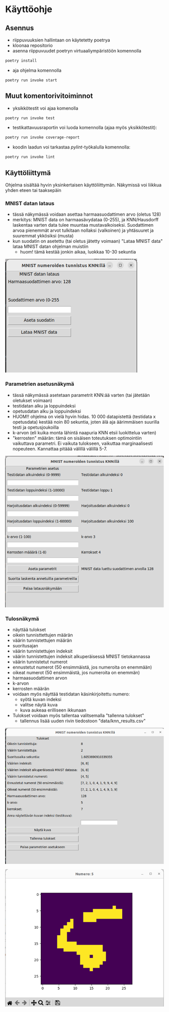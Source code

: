 # Käyttöohje


## Asennus
 - riippuvuuksien hallintaan on käytetetty poetrya
 - kloonaa repositorio
 - asenna riippuvuudet poetryn virtuaaliympäristöön komennolla 
 ```bash
 poetry install
 ```
 - aja ohjelma komennolla 
 ```bash
 poetry run invoke start
```

## Muut komentorivitoiminnot
- yksikkötestit voi ajaa komenolla
 ```bash
 poetry run invoke test
```
- testikattavuusraportin voi luoda komennolla (ajaa myös yksikkötestit):
 ```bash
 poetry run invoke coverage-report
```
- koodin laadun voi tarkastaa *pylint*-työkalulla komennolla:
 ```bash
 poetry run invoke lint
```


## Käyttöliittymä
Ohjelma sisältää hyvin yksinkertaisen käyttöliittymän. Näkymissä voi liikkua yhden eteen tai taaksepäin

### MNIST datan lataus
- tässä näkymässä voidaan asettaa harmaasuodattimen arvo (oletus 128)
- merkitys: MNIST data on harmaasävydataa (0-255), ja KNN/Hausdorff laskentaa varten data tulee muuntaa mustavalkoiseksi. Suodattimen arvoa pienemmät arvot tulkitaan nollaksi (valkoinen) ja yhtäsuuret ja suuremmat ykkösiksi (musta)
- kun suodatin on asetettu (tai oletus jätetty voimaan) "Lataa MNIST data" lataa MNIST datan ohjelman muistiin
    - huom! tämä kestää jonkin aikaa, luokkaa 10-30 sekuntia

![load](https://github.com/miahro/tiralabra-knn/blob/main/dokumentaatio/kuvat/mnist_load_view.png)

### Parametrien asetusnäkymä
- tässä näkymässä asetetaan parametrit KNN:ää varten (tai jätetään oletukset voimaan)
- testidatan alku ja loppuindeksi
- opetusdatan alku ja loppuindeksi
- HUOM!! ohjelma on vielä hyvin hidas. 10 000 datapistettä (testidata x opetusdata) kestää noin 80 sekuntia, joten älä aja äärimmäisen suurilla testi ja opetusjoukoilla
- k-arvon (eli kuika monta lähintä naapuria KNN etsii luokittelua varten)
- "kerrosten" määrän: tämä on sisäisen toteutuksen optimointiin vaikuttava parametri. Ei vaikuta tulokseen, vaikuttaa marginaalisesti nopeuteen. Kannattaa pitäää välillä välillä 5-7. 

![parameters](https://github.com/miahro/tiralabra-knn/blob/main/dokumentaatio/kuvat/parameters_view.png)


### Tulosnäkymä
- näyttää tulokset
 - oikein tunnisttettujen määrän
 - väärin tunnistettujen määrän
 - suoritusajan
 - väärin tunnistettujen indeksit
 - väärin tunnistettujen indeksit alkuperäisessä MNIST tietokannassa
 - väärin tunnistetut numerot
 - ennustetut numerot (50 ensimmäistä, jos numeroita on enemmään)
 - oikeat numerot (50 ensimmäistä, jos numeroita on enemmän)
 - harmaasuodattimen arvon
 - k-arvon
 - kerrosten määrän
- voidaan myös näyttää testidatan käsinkirjoitettu numero:
    - syötä kuvan indeksi
    - valitse näytä kuva
    - kuva aukeaa erilliseen ikkunaan 
- Tulokset voidaan myös tallentaa valitsemalla "tallenna tulokset"
    - tallennus lisää uuden rivin tiedostoon "data/knn_results.csv"

![results](https://github.com/miahro/tiralabra-knn/blob/main/dokumentaatio/kuvat/result_view.png)

![view_test_image](https://github.com/miahro/tiralabra-knn/blob/main/dokumentaatio/kuvat/view_test_image.png)